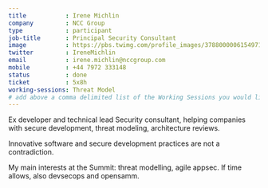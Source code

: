 ```yaml
---
title           : Irene Michlin
company         : NCC Group
type            : participant
job-title       : Principal Security Consultant
image           : https://pbs.twimg.com/profile_images/378800000615497173/81960bcd8231a4fbd9c590c5c18f8e63_400x400.jpeg
twitter         : IreneMichlin
email           : irene.michlin@nccgroup.com
mobile          : +44 7972 333148
status          : done
ticket          : 5x8h
working-sessions: Threat Model
# add above a comma delimited list of the Working Sessions you would like to attend (use the session's title)
---
```


Ex developer and technical lead
Security consultant, helping companies with secure development, threat modeling, architecture reviews.

Innovative software and secure development practices are not a contradiction.

My main interests at the Summit: threat modelling, agile appsec. If time allows, also devsecops and opensamm. 
